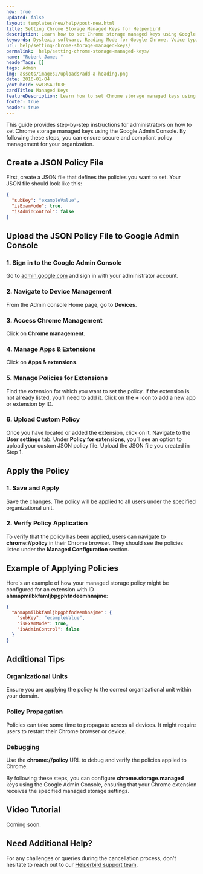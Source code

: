 ```yaml
---
new: true
updated: false
layout: templates/new/help/post-new.html
title: Setting Chrome Storage Managed Keys for Helperbird
description: Learn how to set Chrome storage managed keys using Google Admin Console with this comprehensive Helperbird guide for admins. Step-by-step instructions to ensure secure and compliant policy management for your organization.
keywords: Dyslexia software, Reading Mode for Google Chrome, Voice typing for chrome, Text to speech for chrome, text reader, Immersive Reader, dyslexia fonts, accessibility software, dyslexia software, Helperbird for Edge, Helperbird for Firefox, Helperbird for Chrome, Opendyslexic for Chrome, OpenDyslexic
url: help/setting-chrome-storage-managed-keys/
permalink:  help/setting-chrome-storage-managed-keys/
name: "Robert James "
headerTags: []
tags: Admin
img: assets/images2/uploads/add-a-heading.png
date: 2016-01-04
youtubeId: vwT8SAJfU3E
cardTitle: Managed Keys
featureDescription: Learn how to set Chrome storage managed keys using Google Admin Console with this comprehensive Helperbird guide for admins. Step-by-step instructions to ensure secure and compliant policy management for your organization.
footer: true
header: true
---
```




This guide provides step-by-step instructions for administrators on how to set Chrome storage managed keys using the Google Admin Console. By following these steps, you can ensure secure and compliant policy management for your organization.

## Create a JSON Policy File

First, create a JSON file that defines the policies you want to set. Your JSON file should look like this:

```json
{
  "subKey": "exampleValue",
  "isExamMode": true,
  "isAdminControl": false
}
```

## Upload the JSON Policy File to Google Admin Console

### 1. Sign in to the Google Admin Console

Go to [admin.google.com](https://admin.google.com) and sign in with your administrator account.

### 2. Navigate to Device Management

From the Admin console Home page, go to **Devices**.

### 3. Access Chrome Management

Click on **Chrome management**.

### 4. Manage Apps & Extensions

Click on **Apps & extensions**.

### 5. Manage Policies for Extensions

Find the extension for which you want to set the policy. If the extension is not already listed, you'll need to add it. Click on the **+** icon to add a new app or extension by ID.

### 6. Upload Custom Policy

Once you have located or added the extension, click on it. Navigate to the **User settings** tab. Under **Policy for extensions**, you’ll see an option to upload your custom JSON policy file. Upload the JSON file you created in Step 1.

## Apply the Policy

### 1. Save and Apply
Save the changes. The policy will be applied to all users under the specified organizational unit.

### 2. Verify Policy Application
To verify that the policy has been applied, users can navigate to **chrome://policy** in their Chrome browser. They should see the policies listed under the **Managed Configuration** section.

## Example of Applying Policies

Here's an example of how your managed storage policy might be configured for an extension with ID **ahmapmilbkfamljbpgphfndeemhnajme**:

```json
{
  "ahmapmilbkfamljbpgphfndeemhnajme": {
    "subKey": "exampleValue",
    "isExamMode": true,
    "isAdminControl": false
  }
}
```

## Additional Tips

### Organizational Units 

Ensure you are applying the policy to the correct organizational unit within your domain.

### Policy Propagation

Policies can take some time to propagate across all devices. It might require users to restart their Chrome browser or device.

### Debugging 

Use the **chrome://policy** URL to debug and verify the policies applied to Chrome.

By following these steps, you can configure **chrome.storage.managed** keys using the Google Admin Console, ensuring that your Chrome extension receives the specified managed storage settings.



## Video Tutorial

Coming soon.


## Need Additional Help?

For any challenges or queries during the cancellation process, don't hesitate to reach out to our [Helperbird support team](https://www.helperbird.com/support).

